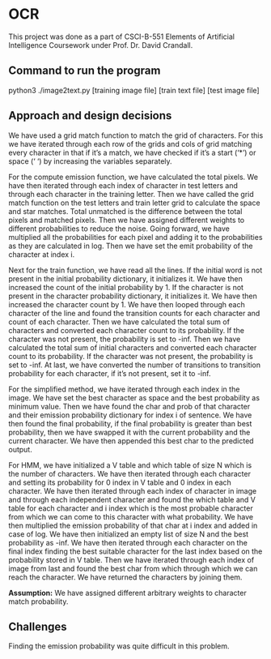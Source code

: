# OCR

This project was done as a part of CSCI-B-551 Elements of Artificial Intelligence Coursework under Prof. Dr. David Crandall.

## Command to run the program ##

python3 ./image2text.py [training image file] [train text file] [test image file]

## Approach and design decisions

We have used a grid match function to match the grid of characters. For this we have iterated through each row of the grids and cols of grid matching every character in that if it’s a match, we have checked if it’s a start (‘*’) or space (‘ ‘) by increasing the variables separately.

For the compute emission function, we have calculated the total pixels. We have then iterated through each index of character in test letters and through each character in the training letter. Then we have called the grid match function on the test letters and train letter grid to calculate the space and star matches. Total unmatched is the difference between the total pixels and matched pixels. Then we have assigned different weights to different probabilities to reduce the noise. Going forward, we have multiplied all the probabilities for each pixel and adding it to the probabilities as they are calculated in log. Then we have set the emit probability of the character at index i.

Next for the train function, we have read all the lines. If the initial word is not present in the initial probability dictionary, it initializes it. We have then increased the count of the initial probability by 1. If the character is not present in the character probability dictionary, it initializes it. We have then increased the character count by 1. We have then looped through each character of the line and found the transition counts for each character and count of each character. Then we have calculated the total sum of characters and converted each character count to its probability. If the character was not present, the probability is set to -inf. Then we have calculated the total sum of initial characters and converted each character count to its probability. If the character was not present, the probability is set to -inf. At last, we have converted the number of transitions to transition probability for each character, if it’s not present, set it to -inf.

For the simplified method, we have iterated through each index in the image. We have set the best character as space and the best probability as minimum value. Then we have found the char and prob of that character and their emission probability dictionary for index i of sentence. We have then found the final probability, if the final probability is greater than best probability, then we have swapped it with the current probability and the current character. We have then appended this best char to the predicted output.

For HMM, we have initialized a V table and which table of size N which is the number of characters. We have then iterated through each character and setting its probability for 0 index in V table and 0 index in each character. We have then iterated through each index of character in image and through each independent character and found the which table and V table for each character and i index which is the most probable character from which we can come to this character with what probability. We have then multiplied the emission probability of that char at i index and added in case of log. We have then initialized an empty list of size N and the best probability as -inf. We have then iterated through each character on the final index finding the best suitable character for the last index based on the probability stored in V table. Then we have iterated through each index of image from last and found the best char from which through which we can reach the character. We have returned the characters by joining them.

**Assumption:** We have assigned different arbitrary weights to character match probability.



## Challenges

Finding the emission probability was quite difficult in this problem. 
